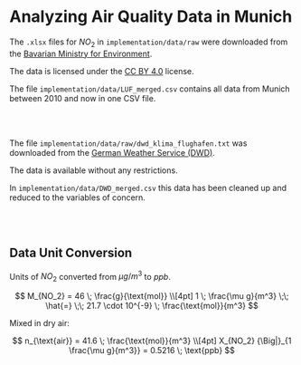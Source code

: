 # Analyzing Air Quality Data in Munich

The `.xlsx` files for $NO_2$ in `implementation/data/raw` were downloaded from the [Bavarian Ministry for Environment](https://www.lfu.bayern.de/luft/immissionsmessungen/messwertarchiv/index.html).

The data is licensed under the [CC BY 4.0](https://creativecommons.org/licenses/by/4.0/) license.

The file `implementation/data/LUF_merged.csv` contains all data from Munich between 2010 and now in one CSV file.

<br/>
<br/>

The file `implementation/data/raw/dwd_klima_flughafen.txt` was downloaded from the [German Weather Service (DWD)](https://www.dwd.de/DE/leistungen/klimadatendeutschland/klarchivtagmonat.html).

The data is available without any restrictions.

In `implementation/data/DWD_merged.csv` this data has been cleaned up and reduced to the variables of concern.

<br/>
<br/>

## Data Unit Conversion

Units of $NO_2$ converted from $\mu g/m^3$ to $ppb$.

$$
M_{NO_2} = 46 \; \frac{g}{\text{mol}}
\\[4pt]
1 \; \frac{\mu g}{m^3} \;\; \hat{=} \;\; 21.7 \cdot 10^{-9} \; \frac{\text{mol}}{m^3}
$$

Mixed in dry air:

$$
n_{\text{air}} = 41.6 \; \frac{\text{mol}}{m^3}
\\[4pt]
X_{NO_2} {\Big|}_{1 \frac{\mu g}{m^3}} = 0.5216 \; \text{ppb}
$$
